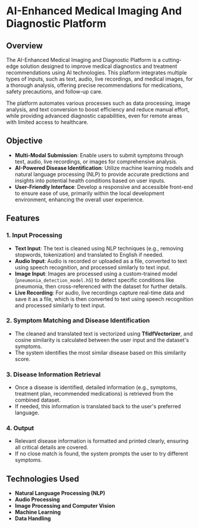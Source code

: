 # AI-Enhanced Medical Imaging And Diagnostic Platform

## Overview
The AI-Enhanced Medical Imaging and Diagnostic Platform is a cutting-edge solution designed to improve medical diagnostics and treatment recommendations using AI technologies. This platform integrates multiple types of inputs, such as text, audio, live recordings, and medical images, for a thorough analysis, offering precise recommendations for medications, safety precautions, and follow-up care.

The platform automates various processes such as data processing, image analysis, and text conversion to boost efficiency and reduce manual effort, while providing advanced diagnostic capabilities, even for remote areas with limited access to healthcare.

## Objective
- **Multi-Modal Submission**: Enable users to submit symptoms through text, audio, live recordings, or images for comprehensive analysis.
- **AI-Powered Disease Identification**: Utilize machine learning models and natural language processing (NLP) to provide accurate predictions and insights into potential health conditions based on user inputs.
- **User-Friendly Interface**: Develop a responsive and accessible front-end to ensure ease of use, primarily within the local development environment, enhancing the overall user experience.

## Features

### 1. Input Processing
- **Text Input**: The text is cleaned using NLP techniques (e.g., removing stopwords, tokenization) and translated to English if needed.
- **Audio Input**: Audio is recorded or uploaded as a file, converted to text using speech recognition, and processed similarly to text input.
- **Image Input**: Images are processed using a custom-trained model (`pneumonia_detection_model.h5`) to detect specific conditions like pneumonia, then cross-referenced with the dataset for further details.
- **Live Recording**: For audio, live recordings capture real-time data and save it as a file, which is then converted to text using speech recognition and processed similarly to text input.

### 2. Symptom Matching and Disease Identification
- The cleaned and translated text is vectorized using **TfidfVectorizer**, and cosine similarity is calculated between the user input and the dataset's symptoms.
- The system identifies the most similar disease based on this similarity score.

### 3. Disease Information Retrieval
- Once a disease is identified, detailed information (e.g., symptoms, treatment plan, recommended medications) is retrieved from the combined dataset.
- If needed, this information is translated back to the user's preferred language.

### 4. Output
- Relevant disease information is formatted and printed clearly, ensuring all critical details are covered.
- If no close match is found, the system prompts the user to try different symptoms.

## Technologies Used
- **Natural Language Processing (NLP)**
- **Audio Processing**
- **Image Processing and Computer Vision**
- **Machine Learning**
- **Data Handling**



